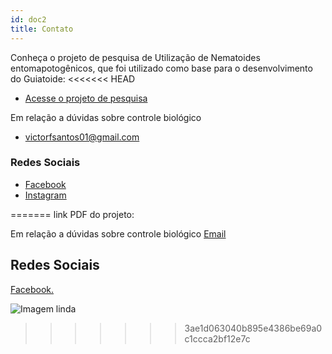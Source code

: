 ```yaml
---
id: doc2
title: Contato
---
```

Conheça o projeto de pesquisa de Utilização de Nematoides entomapotogênicos, que foi utilizado como base para o desenvolvimento do Guiatoide:
<<<<<<< HEAD

* <a href="https://sites.google.com/site/nematoidespwa/nematoides_projeto.pdf" target="_blank">Acesse o projeto de pesquisa</a>

Em relação a dúvidas sobre controle biológico 

* victorfsantos01@gmail.com

### Redes Sociais

* <a href="https://www.facebook.com/VictorSantos.Real" target="}_blank">Facebook</a>
* <a href="https://www.instagram.com/victors4ntoos/" target="}_blank">Instagram</a>

=======
link PDF do projeto: 

Em relação a dúvidas sobre controle biológico [Email](https://victorfsantos01@gmail.com)

<h2 class="red">Redes Sociais</h2>

[Facebook.](http://www.facebook.com)

![Imagem linda](https://images.pexels.com/photos/132037/pexels-photo-132037.jpeg?auto=compress&cs=tinysrgb&h=350)
>>>>>>> 3ae1d063040b895e4386be69a0c1ccca2bf12e7c
